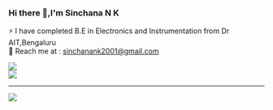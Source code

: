 ### Hi there 👋,I'm Sinchana N K
⚡ I have completed B.E in Electronics and Instrumentation from Dr AIT,Bengaluru<br>💬 Reach me at : sinchanank2001@gmail.com<br>

![](https://github-readme-stats.vercel.app/api?username=SinchanaNK1&theme=swift&hide_border=false&include_all_commits=true&count_private=true)<br/>
![](https://github-readme-streak-stats.herokuapp.com/?user=SinchanaNK1&theme=swift&hide_border=false)<br/>


---
[![](https://visitcount.itsvg.in/api?id=SinchanaNK1&icon=0&color=0)](https://visitcount.itsvg.in)




